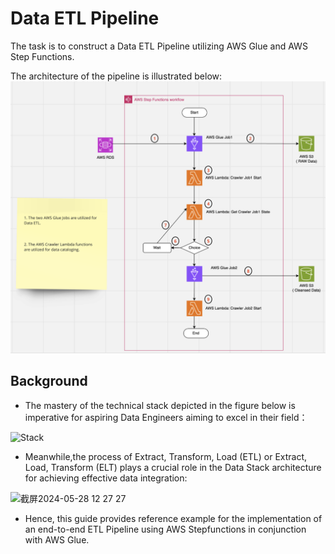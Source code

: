 # Data ETL Pipeline 
The task is to construct a Data ETL Pipeline utilizing AWS Glue and AWS Step Functions.

The architecture of the pipeline is illustrated below:
![Data ETL Pipeline](images/ETL.png)

## Background

- The mastery of the technical stack depicted in the figure below is imperative for aspiring Data Engineers aiming to excel in their field：


![ Stack](https://github.com/mingyu110/Cloud-Architect-Practice/assets/48540798/0d0970c0-eae2-4c08-aa82-f35f04bb644d)

- Meanwhile,the process of Extract, Transform, Load (ETL) or Extract, Load, Transform (ELT) plays a crucial role in the Data Stack architecture for achieving effective data integration:

<img width="616" alt="截屏2024-05-28 12 27 27" src="https://github.com/mingyu110/Cloud-Architect-Practice/assets/48540798/b836b224-4baa-4290-938a-fdd9f368f957">

- Hence, this guide provides reference example for the implementation of an end-to-end ETL Pipeline using AWS Stepfunctions in conjunction with AWS Glue.

